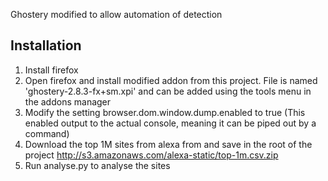Ghostery modified to allow automation of detection




Installation
------------

1. Install firefox
2. Open firefox and install modified addon from this project. File is named 'ghostery-2.8.3-fx+sm.xpi' and can be added using the tools menu in the addons manager
3. Modify the setting browser.dom.window.dump.enabled to true (This enabled output to the actual console, meaning it can be piped out by a command)
4. Download the top 1M sites from alexa from and save in the root of the project http://s3.amazonaws.com/alexa-static/top-1m.csv.zip
5. Run analyse.py to analyse the sites








